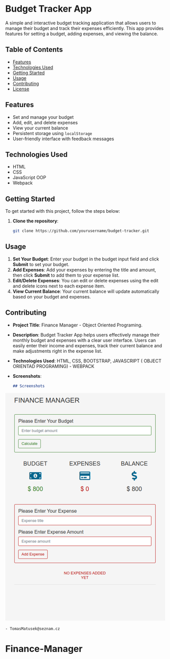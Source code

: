 # Budget Tracker App

A simple and interactive budget tracking application that allows users to manage their budget and track their expenses efficiently. This app provides features for setting a budget, adding expenses, and viewing the balance.

## Table of Contents

- [Features](#features)
- [Technologies Used](#technologies-used)
- [Getting Started](#getting-started)
- [Usage](#usage)
- [Contributing](#contributing)
- [License](#license)

## Features

- Set and manage your budget
- Add, edit, and delete expenses
- View your current balance
- Persistent storage using `localStorage`
- User-friendly interface with feedback messages

## Technologies Used

- HTML
- CSS
- JavaScript OOP
- Webpack

## Getting Started

To get started with this project, follow the steps below:

1. **Clone the repository**:
   ```bash
   git clone https://github.com/yourusername/budget-tracker.git
   ```

## Usage

1. **Set Your Budget**: Enter your budget in the budget input field and click **Submit** to set your budget.
2. **Add Expenses**: Add your expenses by entering the title and amount, then click **Submit** to add them to your expense list.
3. **Edit/Delete Expenses**: You can edit or delete expenses using the edit and delete icons next to each expense item.
4. **View Current Balance**: Your current balance will update automatically based on your budget and expenses.

## Contributing

- **Project Title**: Finance Manager - Object Oriented Programing.
- **Description**: Budget Tracker App helps users effectively manage their monthly budget and expenses with a clear user interface. Users can easily enter their income and expenses, track their current balance and make adjustments right in the expense list.

- **Technologies Used**: HTML, CSS, BOOTSTRAP, JAVASCRIPT ( OBJECT ORIENTAD PROGRAMING) - WEBPACK

- **Screenshots**:

  ```markdown
  ## Screenshots
  ```

![App Screenshot](./img/SCREEN1.png)

```
- TomasMatusek@seznam.cz

```
# Finance-Manager
